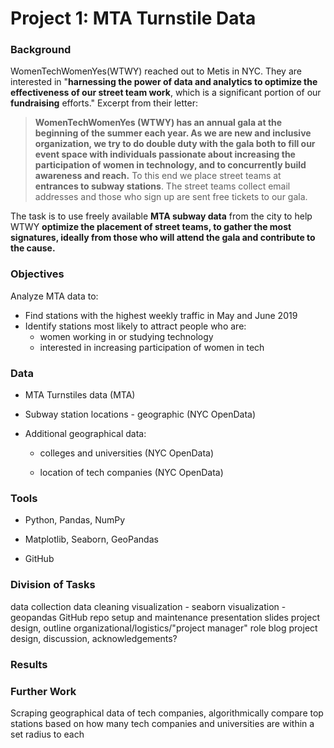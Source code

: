 # Project 1: MTA Turnstile Data

### Background
WomenTechWomenYes(WTWY) reached out to Metis in NYC. They are interested in "**harnessing the power of data and analytics to optimize the effectiveness of our street team work**, which is a significant portion of our **fundraising** efforts." Excerpt from their letter:

> **WomenTechWomenYes (WTWY) has an annual gala at the beginning of the summer each year. As we are new and inclusive organization, we try to do double duty with the gala both to fill our event space with individuals passionate about increasing the participation of women in technology, and to concurrently build awareness and reach.**
To this end we place street teams at **entrances to subway stations**. The street teams collect email addresses and those who sign up are sent free tickets to our gala.

The task is to use freely available **MTA subway data** from the city to help WTWY **optimize the placement of street teams, to gather the most signatures, ideally from those who will attend the gala and contribute to the cause.**

### Objectives 

Analyze MTA data to:
* Find stations with the highest weekly traffic in May and June 2019
* Identify stations most likely to attract people who are:
  - women working in or studying technology
  - interested in increasing participation of women in tech

### Data
* MTA Turnstiles data (MTA)

* Subway station locations - geographic (NYC OpenData)

* Additional geographical data:

  * colleges and universities (NYC OpenData)

  * location of tech companies (NYC OpenData)


### Tools
* Python, Pandas, NumPy

* Matplotlib, Seaborn, GeoPandas

* GitHub

### Division of Tasks
data collection
data cleaning
visualization - seaborn
visualization - geopandas
GitHub repo setup and maintenance
presentation slides
project design, outline
organizational/logistics/"project manager" role
blog
project design, discussion, acknowledgements?

### Results

### Further Work
Scraping geographical data of tech companies, algorithmically compare top stations based on how many tech companies and universities are within a set radius to each

